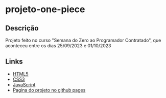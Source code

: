# projeto-one-piece

## Descrição

Projeto feito no curso "Semana do Zero ao Programador Contratado", que aconteceu entre os dias 25/09/2023 e 01/10/2023

## Links

- [HTML5](https://developer.mozilla.org/pt-BR/docs/Web/HTML)
- [CSS3](https://developer.mozilla.org/pt-BR/docs/Web/CSS)
- [JavaScript](https://developer.mozilla.org/pt-BR/docs/Web/JavaScript)
- [Pagina do projeto no github pages](https://otaviohenrique1.github.io/projeto-one-piece/)
